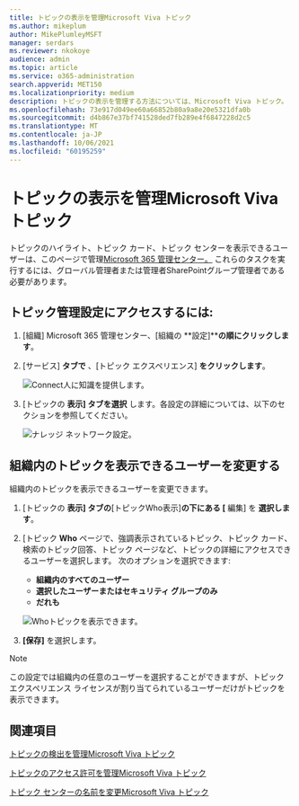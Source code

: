 ```yaml
---
title: トピックの表示を管理Microsoft Viva トピック
ms.author: mikeplum
author: MikePlumleyMSFT
manager: serdars
ms.reviewer: nkokoye
audience: admin
ms.topic: article
ms.service: o365-administration
search.appverid: MET150
ms.localizationpriority: medium
description: トピックの表示を管理する方法については、Microsoft Viva トピック。
ms.openlocfilehash: 73e917d049ee60a66852b80a9a8e20e5321dfa0b
ms.sourcegitcommit: d4b867e37bf741528ded7fb289e4f6847228d2c5
ms.translationtype: MT
ms.contentlocale: ja-JP
ms.lasthandoff: 10/06/2021
ms.locfileid: "60195259"
---
```

# <a name="manage-topic-visibility-in-microsoft-viva-topics"></a>トピックの表示を管理Microsoft Viva トピック

トピックのハイライト、トピック カード、トピック センターを表示できるユーザーは、このページで管理[Microsoft 365 管理センター。](https://admin.microsoft.com) これらのタスクを実行するには、グローバル管理者または管理者SharePointグループ管理者である必要があります。

## <a name="to-access-topics-management-settings"></a>トピック管理設定にアクセスするには:

1. [組織] Microsoft 365 管理センター、[組織の **設定]****の順にクリックします**。
2. [サービス] **タブで** 、[トピック エクスペリエンス] **をクリックします**。

    ![Connect人に知識を提供します。](../media/admin-org-knowledge-options-completed.png) 

3. [トピックの **表示] タブを選択** します。各設定の詳細については、以下のセクションを参照してください。

    ![ナレッジ ネットワーク設定。](../media/knowledge-network-settings-topic-visibility.png) 

##  <a name="change-who-can-see-topics-in-your-organization"></a>組織内のトピックを表示できるユーザーを変更する

組織内のトピックを表示できるユーザーを変更できます。

1. [トピックの **表示] タブの**[トピックWho表示]**の下にある [** 編集] を **選択します**。
2. [トピック **Who** ページで、強調表示されているトピック、トピック カード、検索のトピック回答、トピック ページなど、トピックの詳細にアクセスできるユーザーを選択します。 次のオプションを選択できます:
    - **組織内のすべてのユーザー**
    - **選択したユーザーまたはセキュリティ グループのみ**
    - **だれも**

    ![Whoトピックを表示できます。](../media/k-manage-who-can-see-topics.png) 

3. **[保存]** を選択します。  
 
> [!Note] 
> この設定では組織内の任意のユーザーを選択することができますが、トピック エクスペリエンス ライセンスが割り当てられているユーザーだけがトピックを表示できます。

## <a name="see-also"></a>関連項目

[トピックの検出を管理Microsoft Viva トピック](topic-experiences-discovery.md)

[トピックのアクセス許可を管理Microsoft Viva トピック](topic-experiences-user-permissions.md)

[トピック センターの名前を変更Microsoft Viva トピック](topic-experiences-administration.md)

